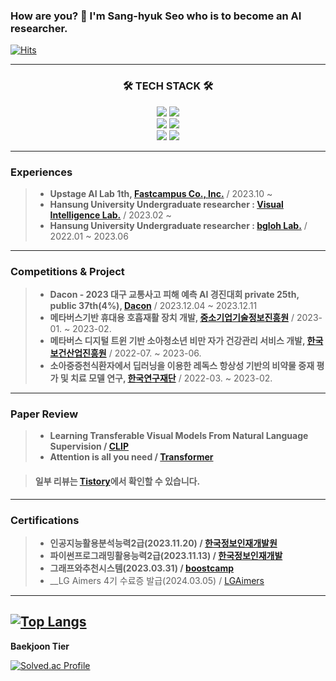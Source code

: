 ### How are you? 👋 I'm Sang-hyuk Seo who is to become an AI researcher. 
[![Hits](https://hits.seeyoufarm.com/api/count/incr/badge.svg?url=https%3A%2F%2Fgithub.com%2Fdevhyuk96&count_bg=%23000000&title_bg=%23EDD8FF&icon=&icon_color=%23E7E7E7&title=hits&edge_flat=false)](https://hits.seeyoufarm.com)

---

<h3 align="center">🛠 TECH STACK 🛠</h3>
<p align="center">
    <img src="https://img.shields.io/badge/Python-3776AB?style=flat&logo=Python&logoColor=white"/>
    <img src="https://img.shields.io/badge/c-%2300599C.svg?style=flate&logo=c&logoColor=white"/>
    <br/>
    <img src="https://img.shields.io/badge/PyTorch-%23EE4C2C.svg?style=flat&logo=PyTorch&logoColor=white"/>
    <img src="https://img.shields.io/badge/TensorFlow-%23FF6F00.svg?style=flat&logo=TensorFlow&logoColor=white"/>
    <br/>
    <img src="https://img.shields.io/badge/-RaspberryPi-C51A4A?style=falt&logo=Raspberry-Pi"/>
    <img src="https://img.shields.io/badge/-Arduino-00979D?style=flat&logo=Arduino&logoColor=white"/>
    
---

### Experiences
> * __Upstage AI Lab 1th, [Fastcampus Co., Inc.](https://fastcampus.co.kr/b2g_kdigitaltraining_ai)__ / 2023.10 ~
> * __Hansung University Undergraduate researcher : [Visual Intelligence Lab.](https://sites.google.com/view/hs-vilab)__ / 2023.02 ~ 
> * __Hansung University Undergraduate researcher : [bgloh Lab.](https://edu.hansung.ac.kr/web/bgloh)__ / 2022.01 ~ 2023.06
---
    
### Competitions & Project
> * __Dacon - 2023 대구 교통사고 피해 예측 AI 경진대회 private 25th, public 37th(4%), [Dacon](https://dacon.io/competitions/official/236193/overview/description)__ / 2023.12.04 ~ 2023.12.11
> * __메타버스기반 휴대용 호흡재활 장치 개발, [중소기업기술정보진흥원](https://www.tipa.or.kr/)__ / 2023-01. ~ 2023-02.
> * __메타버스 디지털 트윈 기반 소아청소년 비만 자가 건강관리 서비스 개발, [한국보건산업진흥원](https://www.khidi.or.kr/kps)__ / 2022-07. ~ 2023-06.
> * __소아중증천식환자에서 딥러닝을 이용한 레독스 항상성 기반의 비약물 중재 평가 및 치료 모델 연구, [한국연구재단](https://www.nrf.re.kr/index)__ / 2022-03. ~ 2023-02.
----

### Paper Review
> * __Learning Transferable Visual Models From Natural Language Supervision / [CLIP](https://)__
> * __Attention is all you need / [Transformer](https://)__

> #### 일부 리뷰는 [Tistory](https://devhyuk96.tistory.com/)에서 확인할 수 있습니다.
----

### Certifications 
> * __인공지능활용분석능력2급(2023.11.20) / [한국정보인재개발원](https://krdi.co.kr:44148/)__
> * __파이썬프로그래밍활용능력2급(2023.11.13) / [한국정보인재개발](https://krdi.co.kr:44148/)__
> * __그래프와추천시스템(2023.03.31) / [boostcamp](https://www.boostcourse.org/)__
> * __LG Aimers 4기 수료증 발급(2024.03.05) / [LGAimers](https://www.lgaimers.ai/)

----
﻿﻿[![Top Langs](https://github-readme-stats.vercel.app/api/top-langs/?username=devhyuk96&langs_count=10&layout=compact&theme=white)](https://github.com/devhyuk96)﻿
﻿
---

<b> Baekjoon Tier </b>

[![Solved.ac Profile](http://mazassumnida.wtf/api/v2/generate_badge?boj=ssh33)](https://solved.ac/ssh33/)

